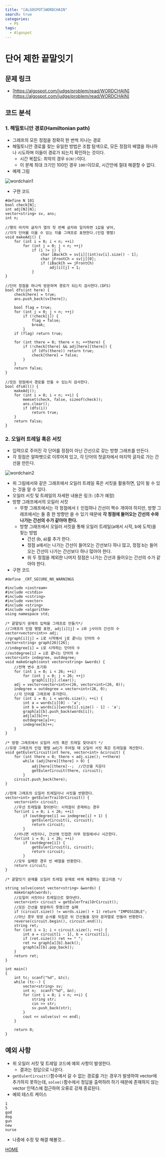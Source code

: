 ```yaml
---
title: "[ALGOSPOT]WORDCHAIN"
search: true
categories:
  - PS
tags:
  - Algospot
---
```


# 단어 제한 끝말잇기

## 문제 링크
- [https://algospot.com/judge/problem/read/WORDCHAIN](https://algospot.com/judge/problem/read/WORDCHAIN)

## 코드 분석
### 1. 해밀토니안 경로(Hamiltonian path)
- 그래프의 모든 정점을 정확히 한 번씩 지나는 경로
- 해밀토니안 경로를 찾는 유일한 방법은 조합 탐색으로, 모든 정점의 배열을 하나하나 시도하며 이들이 경로가 되는지 확인하는 것이다.
  - 시간 복잡도: 최악의 경우 ```O(N!)```이다.
  - 이 문제 최대 크기인 100인 경우 ```100!```이므로, 시간안에 절대 해결할 수 없다.
- 예제 그림

![wordchain1](https://user-images.githubusercontent.com/34755287/44067837-560a5d24-9fb2-11e8-86b2-ba00d44078ef.JPG)

- 구현 코드
```
#define N 101
bool check[N];
int adj[N][N];
vector<string> sv, ans;
int n;

//행의 마지막 글자가 열의 첫 번째 글자와 일치하면 1값을 넣어,
//각각 단어를 이을 수 있는 지를 그래프로 표현한다.(인접 행렬)
void makeAdj() {
	for (int i = 0; i < n; ++i)
		for (int j = 0; j < n; ++j)
			if (i != j) {
				char iBackCh = sv[i][(int)sv[i].size() - 1];
				char jFrontCh = sv[j][0];
				if (iBackCh == jFrontCh)
					adj[i][j] = 1;
			}
}

//단어 정점을 하나씩 방문하며 경로가 되는지 검사한다.(DFS)
bool dfs(int here) {
	check[here] = true;
	ans.push_back(sv[here]);

	bool flag = true;
	for (int j = 0; j < n; ++j)
		if (!check[j]) {
			flag = false;
			break;
		}
	if (flag) return true;

	for (int there = 0; there < n; ++there) {
		if (!check[there] && adj[here][there]) {
			if (dfs(there)) return true;
			check[there] = false;
		}
	}
	return false;
}

//모든 정점에서 경로를 만들 수 있는지 검사한다.
bool dfsAll() {
	makeAdj();
	for (int i = 0; i < n; ++i) {
		memset(check, false, sizeof(check));
		ans.clear();
		if (dfs(i))
			return true;
	}
	return false;
}
```

### 2. 오일러 트레일 혹은 서킷
- 입력으로 주어진 각 단어를 정점이 아닌 간선으로 갖는 방향 그래프를 만든다.
- 각 정점은 알파벳으로 이루어져 있고, 각 단어의 첫글자에서 마지막 글자로 가는 간선을 만든다.

![wordchain2](https://user-images.githubusercontent.com/34755287/44067839-5638e540-9fb2-11e8-86a2-ed8191c53558.JPG)

- 위 그림에서와 같은 그래프에서 오일러 트레일 혹은 서킷을 활용하면, 답이 될 수 있는 것을 알 수 있다.
- 오일러 서킷 및 트레일의 자세한 내용은 링크: (추가 예정)
- 방향 그래프에서의 오일러 서킷
  - 무향 그래프에서는 각 정점에서ㅓ 인접하나 간선이 짝수 개여야 하지만, 방향 그래프에서는 둘 중 한 방향만 쓸 수 있기 때문에 **각 정점에 들어오는 간선의 수와 나가는 간선의 수가 같아야 한다.**
  - 방향 그래프에서 오일러 서킷을 통해 오일러 트레일(a에서 시작, b에 도착)을 찾는 방법
    - 간선 (b, a)를 추가 한다.
    - 정점 a에서는 나가는 간선이 들어오는 간선보다 하나 많고, 정점 b는 들어오는 간선이 나가는 간선보다 하나 많아야 한다.
    - 위 두 정점을 제외한 나머지 정점은 나가는 간선과 들어오는 간선의 수가 같아야 한다.
- 구현 코드
```
#define _CRT_SECURE_NO_WARNINGS

#include <iostream>
#include <cstdio>
#include <cstring>
#include <vector>
#include <string>
#include <algorithm>
using namespace std;

/* 끝말잊기 문제의 입력을 그래프로 만들기*/
//그래프의 인점 행렬 표현, adj[i][j] = i와 j사이의 간선의 수
vector<vector<int>> adj;
//graph[i][j] = i로 시작해서 j로 끝나는 단어의 수
vector<string> graph[26][26];
//indegree[i] = i로 시작하는 단어의 수
//outdegree[i] = i로 끝나는 단어의 수
vector<int> indegree, outdegree;
void makeGraph(const vector<string> &words) {
	//전역 변수 초기화
	for (int i = 0; i < 26; ++i)
		for (int j = 0; j < 26; ++j)
			graph[i][j].clear();
	adj = vector<vector<int>>(26, vector<int>(26, 0));
	indegree = outdegree = vector<int>(26, 0);
	//각 단어를 그래프에 추가한다.
	for (int i = 0; i < words.size(); ++i) {
		int a = words[i][0] - 'a';
		int b = words[i][words[i].size() - 1] - 'a';
		graph[a][b].push_back(words[i]);
		adj[a][b]++;
		outdegree[a]++;
		indegree[b]++;
	}
}

/* 방향 그래프에서 오일러 서킷 혹은 트레일 찾아내기 */
//유향 그래프의 인접 행렬 adj가 주어질 때 오일러 서킷 혹은 트레일을 계산한다.
void getEulerCircuit(int here, vector<int> &circuit) {
	for (int there = 0; there < adj.size(); ++there)
		while (adj[here][there] > 0) {
			adj[here][there]--;  //간선을 지운다
			getEulerCircuit(there, circuit);
		}
	circuit.push_back(here);
}

//현재 그래프의 오일러 트레일이나 서킷을 반환한다.
vector<int> getEulerTrailOrCircuit() {
	vector<int> circuit;
	//우선 트레일을 찾아본다: 시작점이 존재하는 경우
	for(int i = 0; i < 26; ++i)
		if (outdegree[i] == indegree[i] + 1) {
			getEulerCircuit(i, circuit);
			return circuit;
		}
	//아니면 서킷이니, 간선에 인접한 아무 정점에서나 시간한다.
	for(int i = 0; i < 26; ++i)
		if (outdegree[i]) {
			getEulerCircuit(i, circuit);
			return circuit;
		}
	//모두 실패한 경우 빈 배열을 반환한다.
	return circuit;
}

/* 끝말잇기 문제를 오일러 트레일 문제로 바꿔 해결하는 알고리즘 */

string solve(const vector<string> &words) {
	makeGraph(words);
	//오일러 서킷이나 트레일으르 찾아낸다.
	vector<int> circuit = getEulerTrailOrCircuit();
	//모든 간선을 방문하지 못했으면 실패
	if (circuit.size() != words.size() + 1) return "IMPOSSIBLE";
	//아닌 경우 방문 순서를 뒤집은 뒤 간선들을 모아 문자열로 만들어 반환한다.
	reverse(circuit.begin(), circuit.end());
	string ret;
	for (int i = 1; i < circuit.size(); ++i) {
		int a = circuit[i - 1], b = circuit[i];
		if (ret.size()) ret += " ";
		ret += graph[a][b].back();
		graph[a][b].pop_back();
	}
	return ret;
}

int main()
{
	int tc; scanf("%d", &tc);
	while (tc--) {
		vector<string> sv;
		int n;  scanf("%d", &n);
		for (int i = 0; i < n; ++i) {
			string str;
			cin >> str;
			sv.push_back(str);
		}
		cout << solve(sv) << endl;
	}

	return 0;
}
```

## 예외 사항
- 위 오일러 서킷 및 트레일 코드에 예외 사항이 발생한다.
  - 결과는 정답으로 나온다.
- ```getEulerCircuit()```함수에서 갈 수 없는 경로를 가는 경우가 발생하여 vector에 추가하지 못하는데, ```solve()```함수에서 정답을 출력하려 하기 때문에 존재하지 않는 vector 인덱스에 접근하여 오류로 강제 종료된다.
- 예외 테스트 케이스
```
1
5
god
dog
gun
new
nurse
```
- 나중에 수정 및 해결 해볼것...

[HOME](https://codemcd.github.io/)
